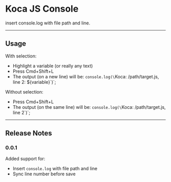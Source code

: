 # Koca JS Console

insert console.log with file path and line.

---

## Usage

With selection:

* Highlight a variable (or really any text)
* Press Cmd+Shift+L
* The output (on a new line) will be: `console.log(\`Koca: /path/target.js, line 2:  ${variable}\`)`;

Without selection:

* Press Cmd+Shift+L
* The output (on the same line) will be:  `console.log(\`Koca: /path/target.js, line 2\`)`;

---

## Release Notes

### 0.0.1

Added support for:

* Insert `console.log` with file path and line
* Sync line number before save
